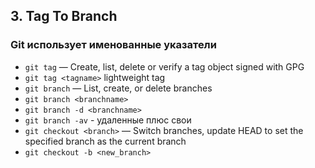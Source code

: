 ## 3. Tag To Branch
### Git использует именованные указатели
- `git tag` — Create, list, delete or verify a tag object signed with GPG
- `git tag <tagname>` lightweight tag
- `git branch` — List, create, or delete branches
- `git branch <branchname>`
- `git branch -d <branchname>`
- `git branch -av` - удаленные плюс свои
- `git checkout <branch>` — Switch branches, update HEAD to set the specified branch as the current branch
- `git checkout -b <new_branch>`

